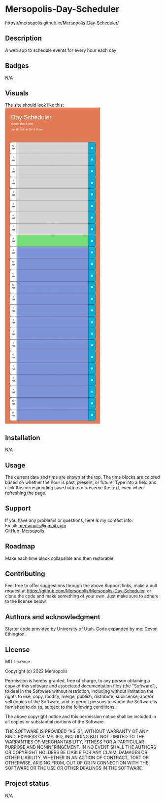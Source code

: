# Mersopolis-Day-Scheduler
https://mersopolis.github.io/Mersopolis-Day-Scheduler/

## Description
A web app to schedule events for every hour each day

## Badges
N/A

## Visuals
The site should look like this:<br/>
![The site at 768p](./assets/images/Day%20Scheduler%20768p.png)<br/>

## Installation
N/A

## Usage
The current date and time are shown at the top. The time blocks are colored based on whether the hour is past, present, or future. Type into a field and click the corresponding save button to preserve the text, even when refreshing the page.

## Support
If you have any problems or questions, here is my contact info:<br/>
Email: [mersopolis@gmail.com](mailto:mersopolis@gmail.com)<br/>
GitHub: [Mersopolis](https://github.com/Mersopolis)

## Roadmap
Make each time block collapsible and then restorable.

## Contributing
Feel free to offer suggestions through the above Support links, make a pull request at https://github.com/Mersopolis/Mersopolis-Day-Scheduler, or clone the code and make something of your own. Just make sure to adhere to the license below.

## Authors and acknowledgment
Starter code provided by University of Utah.
Code expanded by me: Devon Ethington.

## License
MIT License

Copyright (c) 2022 Mersopolis

Permission is hereby granted, free of charge, to any person obtaining a copy
of this software and associated documentation files (the "Software"), to deal
in the Software without restriction, including without limitation the rights
to use, copy, modify, merge, publish, distribute, sublicense, and/or sell
copies of the Software, and to permit persons to whom the Software is
furnished to do so, subject to the following conditions:

The above copyright notice and this permission notice shall be included in all
copies or substantial portions of the Software.

THE SOFTWARE IS PROVIDED "AS IS", WITHOUT WARRANTY OF ANY KIND, EXPRESS OR
IMPLIED, INCLUDING BUT NOT LIMITED TO THE WARRANTIES OF MERCHANTABILITY,
FITNESS FOR A PARTICULAR PURPOSE AND NONINFRINGEMENT. IN NO EVENT SHALL THE
AUTHORS OR COPYRIGHT HOLDERS BE LIABLE FOR ANY CLAIM, DAMAGES OR OTHER
LIABILITY, WHETHER IN AN ACTION OF CONTRACT, TORT OR OTHERWISE, ARISING FROM,
OUT OF OR IN CONNECTION WITH THE SOFTWARE OR THE USE OR OTHER DEALINGS IN THE
SOFTWARE.

## Project status
N/A